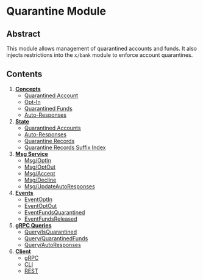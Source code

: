 <!--
order: 0
title: Quarantine Overview
parent:
  title: "quarantine"
-->

# Quarantine Module

## Abstract

This module allows management of quarantined accounts and funds.
It also injects restrictions into the `x/bank` module to enforce account quarantines.

## Contents

1. **[Concepts](01_concepts.md)**
   - [Quarantined Account](01_concepts.md#quarantined-account)
   - [Opt-In](01_concepts.md#opt-in)
   - [Quarantined Funds](01_concepts.md#quarantined-funds)
   - [Auto-Responses](01_concepts.md#auto-responses)
2. **[State](02_state.md)**
   - [Quarantined Accounts](02_state.md#quarantined-accounts)
   - [Auto-Responses](02_state.md#auto-responses)
   - [Quarantine Records](02_state.md#quarantine-records)
   - [Quarantine Records Suffix Index](02_state.md#quarantine-records-suffix-index)
3. **[Msg Service](03_messages.md)**
   - [Msg/OptIn](03_messages.md#msgoptin)
   - [Msg/OptOut](03_messages.md#msgoptout)
   - [Msg/Accept](03_messages.md#msgaccept)
   - [Msg/Decline](03_messages.md#msgdecline)
   - [Msg/UpdateAutoResponses](03_messages.md#msgupdateautoresponses)
4. **[Events](04_events.md)**
   - [EventOptIn](04_events.md#eventoptin)
   - [EventOptOut](04_events.md#eventoptout)
   - [EventFundsQuarantined](04_events.md#eventfundsquarantined)
   - [EventFundsReleased](04_events.md#eventfundsreleased)
5. **[gRPC Queries](05_queries.md)**
   - [Query/IsQuarantined](05_queries.md#queryisquarantined)
   - [Query/QuarantinedFunds](05_queries.md#queryquarantinedfunds)
   - [Query/AutoResponses](05_queries.md#queryautoresponses)
6. **[Client](06_client.md)**
   - [gRPC](06_client.md#grpc)
   - [CLI](06_client.md#cli)
   - [REST](06_client.md#rest)

